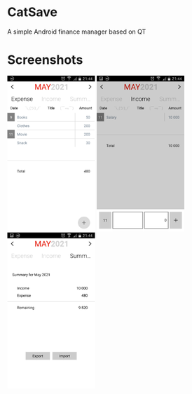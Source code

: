 # CatSave
A simple Android finance manager based on QT

# Screenshots
<img 
src="/screenshots/Screenshot_2021-04-11-21-44-41.png" alt="screenshot 1" width="200"/> <img
src="/screenshots/Screenshot_2021-04-11-21-44-51.png" alt="screenshot 2" width="200"/> <img 
src="/screenshots/Screenshot_2021-04-11-21-44-55.png" alt="screenshot 3" width="200"/>
